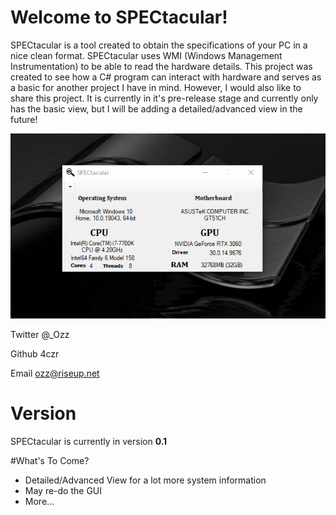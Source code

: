 # Welcome to SPECtacular!
SPECtacular is a tool created to obtain the specifications of your PC in a nice clean format. SPECtacular uses WMI (Windows Management Instrumentation) to be able to read the hardware details. This project was created to see how a C# program can interact with hardware and serves as a basic for another project I have in mind. However, I would also like to share this project. It is currently in it's pre-release stage and currently only has the basic view, but I will be adding a detailed/advanced view in the future!

![SPECtacular Preview](spectacular.gif)

Twitter @_Ozz

Github 4czr

Email ozz@riseup.net

# Version
SPECtacular is currently in version **0.1**

#What's To Come?
- Detailed/Advanced View for a lot more system information
- May re-do the GUI
- More...
